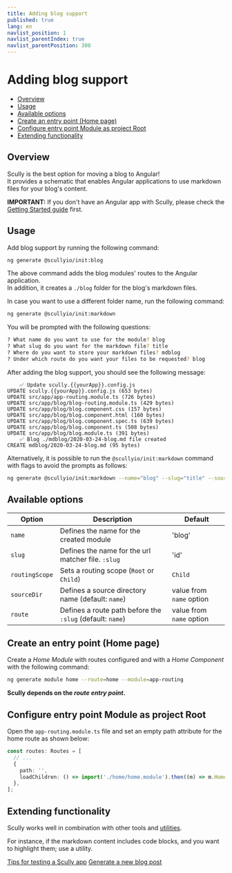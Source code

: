 ```yaml
---
title: Adding blog support
published: true
lang: en
navlist_position: 1
navlist_parentIndex: true
navlist_parentPosition: 300
---
```


# Adding blog support <!-- omit in toc -->

<div class="docs-toc"></div>

- [Overview](#overview)
- [Usage](#usage)
- [Available options](#available-options)
- [Create an entry point (Home page)](#create-an-entry-point-home-page)
- [Configure entry point Module as project Root](#configure-entry-point-module-as-project-root)
- [Extending functionality](#extending-functionality)

## Overview

Scully is the best option for moving a blog to Angular!  
It provides a schematic that enables Angular applications to use markdown files for your blog's content.

**IMPORTANT:** If you don't have an Angular app with Scully, please check the [Getting Started guide](/docs/learn/getting-started/requirements) first.

## Usage

Add blog support by running the following command:

```bash
ng generate @scullyio/init:blog
```

The above command adds the blog modules' routes to the Angular application.  
In addition, it creates a `./blog` folder for the blog's markdown files.

In case you want to use a different folder name, run the following command:

```bash
ng generate @scullyio/init:markdown
```

You will be prompted with the following questions:

```bash
? What name do you want to use for the module? blog
? What slug do you want for the markdown file? title
? Where do you want to store your markdown files? mdblog
? Under which route do you want your files to be requested? blog
```

After adding the blog support, you should see the following message:

```output
    ✅️ Update scully.{{yourApp}}.config.js
UPDATE scully.{{yourApp}}.config.js (653 bytes)
UPDATE src/app/app-routing.module.ts (726 bytes)
UPDATE src/app/blog/blog-routing.module.ts (429 bytes)
UPDATE src/app/blog/blog.component.css (157 bytes)
UPDATE src/app/blog/blog.component.html (160 bytes)
UPDATE src/app/blog/blog.component.spec.ts (639 bytes)
UPDATE src/app/blog/blog.component.ts (508 bytes)
UPDATE src/app/blog/blog.module.ts (391 bytes)
    ✅️ Blog ./mdblog/2020-03-24-blog.md file created
CREATE mdblog/2020-03-24-blog.md (95 bytes)
```

Alternatively, it is possible to run the `@scullyio/init:markdown` command with flags to avoid the prompts as follows:

```bash
ng generate @scullyio/init:markdown --name="blog" --slug="title" --source-dir="mdblog" --route="blog"
```

## Available options

| Option         | Description                                               | Default                  |
| -------------- | --------------------------------------------------------- | ------------------------ |
| `name`         | Defines the name for the created module                   | 'blog'                   |
| `slug`         | Defines the name for the url matcher file. `:slug`        | 'id'                     |
| `routingScope` | Sets a routing scope (`Root` or `Child`)                  | `Child`                  |
| `sourceDir`    | Defines a source directory name (default: `name`)         | value from `name` option |
| `route`        | Defines a route path before the `:slug` (default: `name`) | value from `name` option |

## Create an entry point (Home page)

Create a _Home Module_ with routes configured and with a _Home Component_ with the following command:

```bash
ng generate module home --route=home --module=app-routing
```

**Scully depends on the _route entry point_.**

## Configure entry point Module as project Root

Open the `app-routing.module.ts` file and set an empty path attribute for the home route as shown below:

```typescript
const routes: Routes = [
  // ...
  {
    path: '',
    loadChildren: () => import('./home/home.module').then((m) => m.HomeModule),
  },
];
```

## Extending functionality

Scully works well in combination with other tools and [utilities](/docs/learn/utilities/overview---).

For instance, if the markdown content includes code blocks, and you want to highlight them; use a utility.

<div class="docs-prev_next">
  <a class="prev" href="/docs/learn/getting-started/tips-for-testing">Tips for testing a Scully app</a>
  <a class="next" href="/docs/learn/create-a-blog/generate-new-blog-posts">Generate a new blog post</a>
</div>
